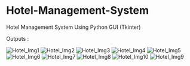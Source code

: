 # Hotel-Management-System
Hotel Management System Using Python GUI (Tkinter)


Outputs :


![Hotel_Img1](https://user-images.githubusercontent.com/75748537/127907897-a03ff8b6-dcda-4e4a-8487-ad039a9eabcd.png)
![Hotel_Img2](https://user-images.githubusercontent.com/75748537/127907934-87e91f79-6d15-4bb8-9453-35171c4b2e4e.png)
![Hotel_Img3](https://user-images.githubusercontent.com/75748537/127907972-24fdd486-57c7-4bf3-b0a6-90e35f52cf9d.png)
![Hotel_Img4](https://user-images.githubusercontent.com/75748537/127907981-5a0185cd-c240-4b88-9c52-02a3e1dee363.png)
![Hotel_Img5](https://user-images.githubusercontent.com/75748537/127907990-0618a82f-221a-4373-9bfc-b317ee5e3bd4.png)
![Hotel_Img6](https://user-images.githubusercontent.com/75748537/127908002-bb56b222-f579-499c-b818-28f7f4fa9d54.png)
![Hotel_Img7](https://user-images.githubusercontent.com/75748537/127908010-fa665b5f-4897-4c73-b72e-7aa5387b60d8.png)
![Hotel_Img8](https://user-images.githubusercontent.com/75748537/127908020-78d62a7c-1db4-436e-91ba-b5b5d5459e60.png)
![Hotel_Img10](https://user-images.githubusercontent.com/75748537/127908033-ed810c42-1b26-4053-8c09-6595fe6ce7e5.png)
![Hotel_Img9](https://user-images.githubusercontent.com/75748537/127908042-26d128f6-80a5-43e5-945b-4c28e1b1446a.png)
